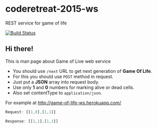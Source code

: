 # coderetreat-2015-ws
REST service for game of life

[![Build Status](https://travis-ci.org/zamonier/coderetreat-2015-ws.svg?branch=master)](https://travis-ci.org/zamonier/coderetreat-2015-ws)

## Hi there!

This is man page about Game of Live web service

- You should use `/next` URL to get next generation of **Game Of Life**. 
- For this you should use `POST` method in request. 
- Just put a **JSON** array into request body. 
- Use only **1** and **0** numbers for marking alive or dead cells. 
- Also set contentType to `application/json`.

For example at http://game-of-life-ws.herokuapp.com/
```javascript
Request: [[1,0],[1,1]]
```

```javascript
Response: [[1,1],[1,1]]
```

